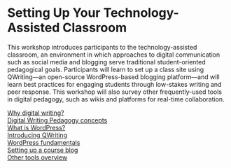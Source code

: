 # Setting Up Your Technology-Assisted Classroom 

This workshop introduces participants to the technology-assisted classroom, an environment in which approaches to digital communication such as social media and blogging serve traditional student-oriented pedagogical goals. Participants will learn to set up a class site using QWriting—an open-source WordPress-based blogging platform—and will learn best practices for engaging students through low-stakes writing and peer response. This workshop will also survey other frequently-used tools in digital pedagogy, such as wikis and platforms for real-time collaboration.

[Why digital writing?](writing.md)  
[Digital Writing Pedagogy concepts](concepts.md)  
[What is WordPress?](wordpress.md)  
[Introducing QWriting](qwriting.md)  
[WordPress fundamentals](fundamentals.md)  
[Setting up a course blog]()  
[Other tools overview]()  

